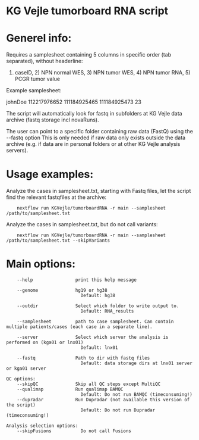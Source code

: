 # KG Vejle tumorboard RNA script

# Generel info:
Requires a samplesheet containing 5 columns in specific order (tab separated), without headerline:
1) caseID, 2) NPN normal WES, 3) NPN tumor WES, 4) NPN tumor RNA, 5) PCGR tumor value

Example samplesheet:

johnDoe 112217976652	111184925465	111184925473    23

The script will automatically look for fastq in subfolders at KG Vejle data archive (fastq storage incl novaRuns).

The user can point to a specific folder containing raw data (FastQ) using the --fastq option 
This is only needed if raw data only exists outside the data archive (e.g. if data are in personal folders or at other KG Vejle analysis servers).

# Usage examples:

Analyze the cases in samplesheet.txt, starting with Fastq files, let the script find the relevant fastqfiles at the archive:

        nextflow run KGVejle/tumorboardRNA -r main --samplesheet /path/to/samplesheet.txt

Analyze the cases in samplesheet.txt, but do not call variants:

        nextflow run KGVejle/tumorboardRNA -r main --samplesheet /path/to/samplesheet.txt --skipVariants



# Main options:
        --help                print this help message

        --genome              hg19 or hg38
                                Default: hg38

        --outdir              Select which folder to write output to.
                                Default: RNA_results

        --samplesheet         path to case samplesheet. Can contain multiple patients/cases (each case in a separate line). 

        --server              Select which server the analysis is performed on (kga01 or lnx01)
                                Default: lnx01

        --fastq               Path to dir with fastq files
                                Default: data storage dirs at lnx01 server or kga01 server

    QC options:
        --skipQC              Skip all QC steps except MultiQC
        --qualimap            Run qualimap BAMQC
                                Default: Do not run BAMQC (timeconsuming!)
        --dupradar            Run Dupradar (not available this version of the script)
                                Default: Do not run Dupradar (timeconsuming!)

    Analysis selection options:
        --skipFusions           Do not call Fusions

# 
